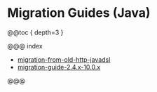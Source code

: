 <a id="migration-guides-java"></a>
# Migration Guides (Java)

@@toc { depth=3 }

@@@ index

* [migration-from-old-http-javadsl](migration-from-old-http-javadsl.md)
* [migration-guide-2.4.x-10.0.x](migration-guide-2.4.x-10.0.x.md)

@@@
